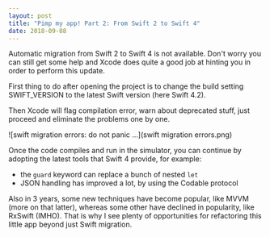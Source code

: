 ```yaml
---
layout: post
title: "Pimp my app! Part 2: From Swift 2 to Swift 4"
date: 2018-09-08
---
```


Automatic migration from Swift 2 to Swift 4 is not available. Don't worry you can still get some help and Xcode does quite a good job at hinting you in order to perform this update.

First thing to do after opening the project is to change the build setting SWIFT_VERSION to the latest Swift version (here Swift 4.2).

Then Xcode will flag compilation error, warn about deprecated stuff, just proceed and eliminate the problems one by one.

 ![swift migration errors: do not panic ...](swift migration errors.png)

Once the code compiles and run in the simulator, you can continue by adopting the latest tools that
Swift 4 provide, for example:

 - the `guard` keyword can replace a bunch of nested `let` 
 - JSON handling has improved a lot, by using the Codable protocol 

Also in 3 years, some new techniques have become popular, like MVVM (more on that latter),
whereas some other have declined in popularity, like RxSwift (IMHO).
That is why I see plenty of opportunities for refactoring this little app beyond just Swift migration.

